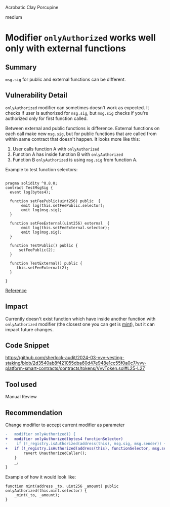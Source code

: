 Acrobatic Clay Porcupine

medium

# Modifier `onlyAuthorized` works well only with external functions

## Summary
`msg.sig` for public and external functions can be different.

## Vulnerability Detail
`onlyAuthorized` modifier can sometimes doesn't work as expected. It checks if user is authorized for `msg.sig`, but `msg.sig` checks if you're authorized only for first function called.

Between external and public functions is difference. External functions on each call make new `msg.sig`, but for public functions that are called from within same contract that doesn't happen. It looks more like this:

1. User calls function A with `onlyAuthorized`
2. Function A has inside function B with `onlyAuthorized`
3. Function B `onlyAuthorized` is using `msg.sig` from function A.


Example to test function selectors:
```solidity

pragma solidity ^0.8.0; 
contract TestMsgSig { 
  event log(bytes4);
  
  function setFeePublic(uint256) public  {
       emit log(this.setFeePublic.selector);
       emit log(msg.sig);
  }
  
  function setFeeExternal(uint256) external  {
       emit log(this.setFeeExternal.selector);
       emit log(msg.sig);
  }
  
  function TestPublic() public {
      setFeePublic(2);
  }
  
  function TestExternal() public {
     this.setFeeExternal(2);
  }

}
```

[Reference](https://solodit.xyz/issues/m-09-auth-only-works-well-with-external-functions-code4rena-yield-yield-contest-git)

## Impact
Currently doesn't exist function which have inside another function with `onlyAuthorized` modifier (the closest one you can get is [mint](https://github.com/sherlock-audit/2024-03-vvv-vesting-staking/blob/2d3540ab8f421055dba60d47e948e1cc55f0a0c7/vvv-platform-smart-contracts/contracts/tokens/VvvToken.sol#L25-L27)), but it can impact future changes.

## Code Snippet
https://github.com/sherlock-audit/2024-03-vvv-vesting-staking/blob/2d3540ab8f421055dba60d47e948e1cc55f0a0c7/vvv-platform-smart-contracts/contracts/tokens/VvvToken.sol#L25-L27

## Tool used
Manual Review

## Recommendation

Change modifier to accept current modifier as parameter

```diff
-   modifier onlyAuthorized() {
+   modifier onlyAuthorized(bytes4 functionSelector)
-    if (!_registry.isAuthorized(address(this), msg.sig, msg.sender)) {
+   if (!_registry.isAuthorized(address(this), functionSelector, msg.sender)) {
        revert UnauthorizedCaller();
    }
    _;
}
```

Example of how it would look like:
```solidity
function mint(address _to, uint256 _amount) public onlyAuthorized(this.mint.selector) {
    _mint(_to, _amount);
}
```